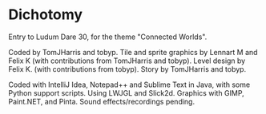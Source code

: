 Dichotomy
=============

Entry to Ludum Dare 30, for the theme "Connected Worlds".

Coded by TomJHarris and tobyp.
Tile and sprite graphics by Lennart M and Felix K (with contributions from TomJHarris and tobyp).
Level design by Felix K. (with contributions from tobyp).
Story by TomJHarris and tobyp.

Coded with IntelliJ Idea, Notepad++ and Sublime Text in Java, with some Python support scripts.
Using LWJGL and Slick2d.
Graphics with GIMP, Paint.NET, and Pinta.
Sound effects/recordings pending.

